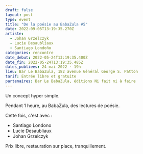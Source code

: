 ```yaml
---
draft: false
layout: post
type: event
title: "De la poésie au BabaZula #5"
date: 2022-09-05T13:19:35.270Z
artiste:
  - Johan Grzelczyk
  - Lucie Desaubliaux
  - Santiago Londoño
categories: rencontre
date_debut: 2022-05-24T13:19:35.400Z
date_fin: 2022-05-24T13:19:35.485Z
dates_publiees: 24 mai 2022 · 19h
lieu: Bar Le BabaZula, 182 avenue Général George S. Patton
tarif: Entrée libre et gratuite
partenaires: Bar Le BabaZula, éditions Ni fait ni à faire
---
```

Un concept hyper simple.

Pendant 1 heure, au BabaZula, des lectures de poésie.

Cette fois, c'est avec :
- Santiago Londono
- Lucie Desaubliaux
- Johan Grzelczyk

Prix libre, restauration sur place, tranquillement.